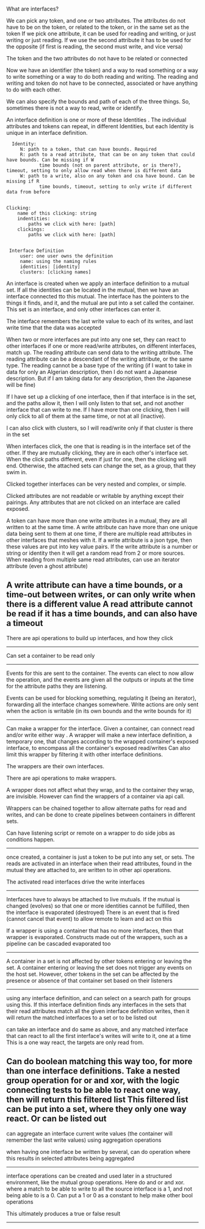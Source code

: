 What are interfaces?

We can pick any token, and one or two attributes. The attributes do not have to be on the token, or related to the token, or in the same set as the token
If we pick one attribute, it can be used for reading and writing, or just writing or just reading. 
If we use the second attribute it has to be used for the opposite (if first is reading, the second must write, and vice versa)

The token and the two attributes do not have to be related or connected

Now we have an identifier (the token) and a way to read something or a way to write something or a way to do both reading and writing. 
The reading and writing and token do not have to be connected, associated or have anything to do with each other.

We can also specify the bounds and path of each of the three things. So, sometimes there is not a way to read, write or identify.

An interface definition is one or more of these Identities .
The individual attributes and tokens can repeat, in different Identities, but each Identity is unique in an interface definition.

      Identity:
         N: path to a token, that can have bounds. Required
         R: path to a read attribute, that can be on any token that could have bounds. Can be missing if W
                time bounds (not on parent attribute, or is there?), timeout, setting to only allow read when there is different data
         W: path to a write, also on any token and cna have bound. Can be missing if R
                time bounds, timeout, setting to only write if different data from before

    
    Clicking:
        name of this clicking: string
        indentities:
            paths we click with here: [path]
        clickings:
            paths we click with here: [path]


     Interface Definition
         user: one user owns the definition
         name: using the naming rules
         identities: [identity]
         clusters: [clicking names]   
    

An interface is created when we apply an interface definition to a mutual set. If all the identities can be located in the mutual, then we have an interface connected tto this mutual.
The interface has the pointers to the things it finds, and it, and the mutual are put into a set called the container. This set is an interface, and only other interfaces can enter it.

The interface remembers the last write value to each of its writes, and last write time that the data was accepted

When two or more interfaces are put into any one set, they can react to other interfaces if one or more read/write attributes, on different interfaces, match up.
The reading attribute can send data to the writing attribute. The reading attribute can be a descendant of the writing attribute, or the same type.
The reading cannot be a base type of the writing 
(if I want to take in data for only an Algerian description, then I do not want a Japanese description. But if I am taking data for any description, then the Japanese will be fine)

If I have set up a clicking of one interface, then if that interface is in the set, and the paths allow it, then I will only listen to that set, and not another interface that can write to me.
If I have more than one clicking, then I will only click to all of them at the same time, or not at all (inactive).

I can also click with clusters, so I will read/write only if that cluster is there in the set

When interfaces click, the one that is reading is in the interface set of the other. If they are mutually clicking, they are in each other's interface set.
When the click paths different, even if just for one, then the clicking will end. Otherwise, the attached sets can change the set, as a group, that they swim in.

Clicked together interfaces can be very nested and complex, or simple.

Clicked attributes are not readable or writable by anything except their pairings. Any attributes that are not clicked on an interface are called exposed.

A token can have more than one write attributes in a mutual, they are all written to at the same time.
A write attribute can have more than one unique data being sent to them at one time, if there are 
multiple read attributes in other interfaces that meshes with it.
If a write attribute is a json type, then these values are put into key value pairs. If the write attribute is a number or string or identity then it will get a random read from 2 or more sources.
When reading from multiple same read attributes, can use an iterator attribute (even a ghost attribute)

A write attribute can have a time bounds, or a time-out between writes, or can only write when there is a different value
A read attribute cannot be read if it has a time bounds, and can also have a timeout
---------

There are api operations to build up interfaces, and how they click

--------------

Can set a container to be read only

----------------
Events for this are sent to the container. The events can elect to now allow the operation,
and the events are given all the outputs or inputs at the time for the attribute paths they are listening.

Events can be used for blocking something, regulating it (being an iterator), forwarding all the interface changes somewhere.
Write actions are only sent when the action is writable (in its own bounds and the write bounds for it)


----------------------------
Can make a wrapper for the interface. Given a container, can connect read and/or write either way .
A wrapper will make a new interface definition, a temporary one, that changes according to the wrapped container's exposed interface, to encompass all the container's exposed read/writes
Can also limit this wrapper by filtering it with other interface definitions.

The wrappers are their own interfaces.

There are api operations to make wrappers.

A wrapper does not affect what they wrap, and to the container they wrap, are invisible. However can find the wrappers of a container via api call.

Wrappers can be chained together to allow alternate paths for read and writes, and can be done to create pipelines between containers in different sets.

Can have listening script or remote on a wrapper to do side jobs as conditions happen.

---------------------

once created, a container is just a token to be put into any set, or sets. The reads are activated in an interface when their read attributes, found in the mutual they are attached to,
are written to in other api operations.

The activated read interfaces drive the write interfaces 


--------------------------
Interfaces have to always be attached to live mutuals. If the mutual is changed (evolves) so that one or more identities cannot be fulfilled, then the interface is evaporated (destroyed)
There is an event that is fired (cannot cancel that event) to allow remote to learn and act on this

If a wrapper is using a container that has no more interfaces, then that wrapper is evaporated. Constructs made out of the wrappers, such as a pipeline can be cascaded evaporated too

----------------------
A container in a set is not affected by other tokens entering or leaving the set. A container entering or leaving the set does not trigger any events on the host set.
However, other tokens in the set can be affected by the presence or absence of that container set based on their listeners

----
using any interface definition, and can select on a search path for groups using this. 
If this interface definition finds any interfaces in the sets that their read attributes match all the given interface definition writes,
then it will return the matched interfaces to a set or to be listed out

can take an interface and do same as above, and any matched interface that can react to all the first interface's writes will write to it, one at a time
This is a one way react, the targets are only read from.

Can do boolean matching this way too, for more than one interface definitions. 
Take a nested group operation for or and xor, with the logic connecting tests to be able to react one way, then will return this filtered list
This filtered list can be put into a set, where they only one way react. Or can be listed out
---------------------------
can aggregate an interface current write values (the container will remember the last write values) using aggregation operations

when having one interface be written by several, can do operation where this results in selected attributes being aggregated

----------------------------

interface operations can be created and used later in a structured environment, like the mutual group operations. Here do and or and xor.
where a match to be able to write to all the source interface is a 1, and not being able to is a 0.
Can put a 1 or 0 as a constant to help make other bool operations

This ultimately produces a true or false result

----


